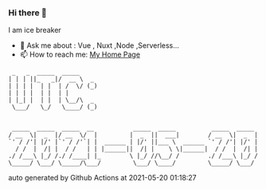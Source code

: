 ### Hi there 👋

I am ice breaker

- 💬 Ask me about : Vue , Nuxt ,Node ,Serverless...
- 📫 How to reach me: [My Home Page](https://icebreaker.top/)

```
 _   _  _____  _____     
| | | ||_   _|/  __ \  _ 
| | | |  | |  | /  \/ (_)
| | | |  | |  | |        
| |_| |  | |  | \__/\  _ 
 \___/   \_/   \____/ (_)
                         
                         
 _____  _____  _____  __           _____  _____          _____  _____ 
/ __  \|  _  |/ __  \/  |         |  _  ||  ___|        / __  \|  _  |
`' / /'| |/' |`' / /'`| |  ______ | |/' ||___ \  ______ `' / /'| |/' |
  / /  |  /| |  / /   | | |______||  /| |    \ \|______|  / /  |  /| |
./ /___\ |_/ /./ /____| |_        \ |_/ //\__/ /        ./ /___\ |_/ /
\_____/ \___/ \_____/\___/         \___/ \____/         \_____/ \___/
```

auto generated by Github Actions at 2021-05-20 01:18:27
